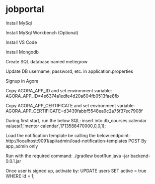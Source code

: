 # jobportal


Install MySql



Install MySql Workbench (Optional)


Install VS Code


Install Mongodb


Create SQL database named metiegrow


Update DB username, password, etc. in application.properties

Signup in Agora


Copy AGORA_APP_ID and set environment variable:
AGORA_APP_ID=4e6374a1edfe4d20a604fb0513fae8fb


Copy AGORA_APP_CERTIFICATE and set environment variable:
AGORA_APP_CERTIFICATE=d3439fabbf5548ea9c2a75f37ec7908f


During first start, run the below SQL:
insert into db_courses.calendar values(1,'mentor calendar',1713588470000,0,0,1);


Load the notification template be calling the below endpoint:
http://localhost:9091/api/admin/load-notification-templates
POST 
By app_admin only


Run with the required command:
./gradlew bootRun
java -jar backend-0.0.1.jar


Once user is signed up, activate by:
UPDATE users SET active = true WHERE id = 1;
